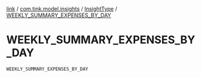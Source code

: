 [link](../../index.md) / [com.tink.model.insights](../index.md) / [InsightType](index.md) / [WEEKLY_SUMMARY_EXPENSES_BY_DAY](./-w-e-e-k-l-y_-s-u-m-m-a-r-y_-e-x-p-e-n-s-e-s_-b-y_-d-a-y.md)

# WEEKLY_SUMMARY_EXPENSES_BY_DAY

`WEEKLY_SUMMARY_EXPENSES_BY_DAY`